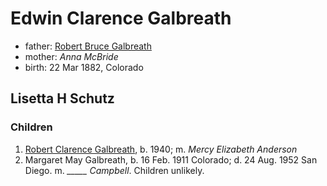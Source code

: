 # Edwin Clarence Galbreath

- father: [Robert Bruce Galbreath](galbreath-robert-bruce-1850.md)
- mother: *Anna McBride*
- birth: 22 Mar 1882, Colorado

## Lisetta H Schutz

### Children

1. [Robert Clarence Galbreath](galbreath-robert-clarence-1940.md), b. 1940; m. *Mercy Elizabeth Anderson*
2. Margaret May Galbreath, b. 16 Feb. 1911 Colorado; d. 24 Aug. 1952 San Diego.  m. *_____ Campbell*.  Children unlikely.

